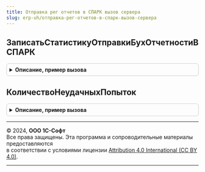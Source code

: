 ```yaml
---
title: Отправка рег отчетов в СПАРК вызов сервера
slug: erp-uh/отправка-рег-отчетов-в-спарк-вызов-сервера
---
```



## ЗаписатьСтатистикуОтправкиБухОтчетностиВСПАРК
<details style="margin: 1em 0; padding: 0.5em; border: 1px solid #ccc; border-radius: 6px;">

<summary style="font-weight: bold; cursor: pointer;">Описание, пример вызова</summary>

```bsl

Процедура ЗаписатьСтатистикуОтправкиБухОтчетностиВСПАРК(Показатель) Экспорт
```

Пример вызова
```bsl
ОтправкаРегОтчетовВСПАРКВызовСервера.ЗаписатьСтатистикуОтправкиБухОтчетностиВСПАРК(Показатель) 
```
</details>

## КоличествоНеудачныхПопыток
<details style="margin: 1em 0; padding: 0.5em; border: 1px solid #ccc; border-radius: 6px;">

<summary style="font-weight: bold; cursor: pointer;">Описание, пример вызова</summary>

```bsl

Функция КоличествоНеудачныхПопыток() Экспорт
```

Пример вызова
```bsl
Результат = ОтправкаРегОтчетовВСПАРКВызовСервера.КоличествоНеудачныхПопыток() 
```
</details>

---

© 2024, **ООО 1С-Софт**  
Все права защищены. Эта программа и сопроводительные материалы предоставляются  
в соответствии с условиями лицензии [Attribution 4.0 International (CC BY 4.0)](https://creativecommons.org/licenses/by/4.0/legalcode).

---
